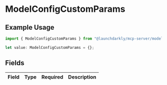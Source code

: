 # ModelConfigCustomParams

## Example Usage

```typescript
import { ModelConfigCustomParams } from "@launchdarkly/mcp-server/models/components";

let value: ModelConfigCustomParams = {};
```

## Fields

| Field       | Type        | Required    | Description |
| ----------- | ----------- | ----------- | ----------- |